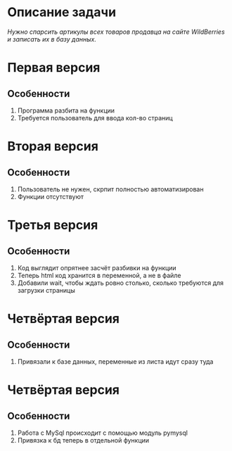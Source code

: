 # Описание задачи

_Нужно спарсить артикулы всех товаров продавца на сайте WildBerries и записать их в базу данных._

# Первая версия

## Особенности

1. Программа разбита на функции
2. Требуется пользователь для ввода кол-во страниц

# Вторая версия

## Особенности

1. Пользователь не нужен, скрпит полностью автоматизирован
2. Функции отсутствуют

# Третья версия

## Особенности
1. Код выглядит опрятнее засчёт разбивки на функции
2. Теперь html код хранится в переменной, а не в файле
3. Добавили wait, чтобы ждать ровно столько, сколько требуются для загрузки страницы

# Четвёртая версия

## Особенности
1. Привязали к базе данных, переменные из листа идут сразу туда

# Четвёртая версия

## Особенности
1. Работа с MySql происходит с помощью модуль pymysql
2. Привязка к бд теперь в отдельной функции


